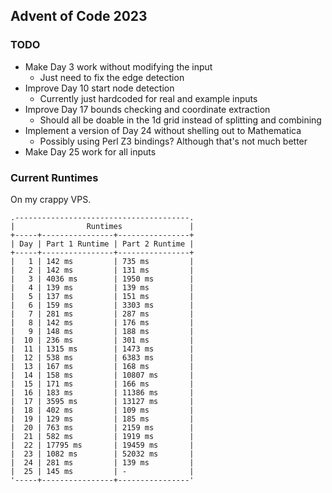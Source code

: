 ## Advent of Code 2023

### TODO
* Make Day 3 work without modifying the input
   * Just need to fix the edge detection
* Improve Day 10 start node detection
   * Currently just hardcoded for real and example inputs
* Improve Day 17 bounds checking and coordinate extraction
   * Should all be doable in the 1d grid instead of splitting and combining
* Implement a version of Day 24 without shelling out to Mathematica
   * Possibly using Perl Z3 bindings? Although that's not much better
* Make Day 25 work for all inputs

### Current Runtimes
On my crappy VPS.

```
.---------------------------------------.
|                Runtimes               |
+-----+----------------+----------------+
| Day | Part 1 Runtime | Part 2 Runtime |
+-----+----------------+----------------+
|   1 | 142 ms         | 735 ms         |
|   2 | 142 ms         | 131 ms         |
|   3 | 4036 ms        | 1950 ms        |
|   4 | 139 ms         | 139 ms         |
|   5 | 137 ms         | 151 ms         |
|   6 | 159 ms         | 3303 ms        |
|   7 | 281 ms         | 287 ms         |
|   8 | 142 ms         | 176 ms         |
|   9 | 148 ms         | 188 ms         |
|  10 | 236 ms         | 301 ms         |
|  11 | 1315 ms        | 1473 ms        |
|  12 | 538 ms         | 6383 ms        |
|  13 | 167 ms         | 168 ms         |
|  14 | 158 ms         | 10807 ms       |
|  15 | 171 ms         | 166 ms         |
|  16 | 183 ms         | 11386 ms       |
|  17 | 3595 ms        | 13127 ms       |
|  18 | 402 ms         | 109 ms         |
|  19 | 129 ms         | 185 ms         |
|  20 | 763 ms         | 2159 ms        |
|  21 | 582 ms         | 1919 ms        |
|  22 | 17795 ms       | 19459 ms       |
|  23 | 1082 ms        | 52032 ms       |
|  24 | 281 ms         | 139 ms         |
|  25 | 145 ms         | -              |
'-----+----------------+----------------'
```
